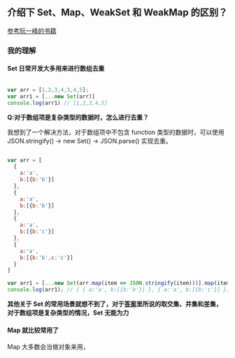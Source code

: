 ## 介绍下 Set、Map、WeakSet 和 WeakMap 的区别？

[参考阮一峰的书籍](http://es6.ruanyifeng.com/#docs/set-map)

### 我的理解

#### Set 日常开发大多用来进行数组去重

```js

var arr = [1,2,3,4,3,4,5];
var arr1 = [...new Set(arr)]
console.log(arr1) // [1,2,3,4,5]

```
**Q:对于数组项是复杂类型的数据时，怎么进行去重？**

我想到了一个解决方法，对于数组项中不包含 function 类型的数据时，可以使用 JSON.stringify()  -> new Set() -> JSON.parse() 实现去重。

```js

var arr = [
  {
    a:'a',
    b:[{b:'b'}]
  },
  {
    a:'a',
    b:[{b:'b'}]
  },
  {
    a:'a',
    b:[{b:'c'}]
  },
  {
    a:'a',
    b:[{b:'b',c:'c'}]
  }
]

var arr1 = [...new Set(arr.map(item => JSON.stringify(item)))].map(item => JSON.parse(item));
console.log(arr1); // [ { a:'a', b:[{b:'b'}] }, { a:'a', b:[{b:'c'}] }, { a:'a', b:[{b:'b',c:'c'}] } ]

```

**其他关于 Set 的常用场景就想不到了，对于[答案](https://github.com/Advanced-Frontend/Daily-Interview-Question/issues/6)里所说的取交集、并集和差集，对于数组项是复杂类型的情况，Set 无能为力**

#### Map 就比较常用了

Map 大多数会当做对象来用，


